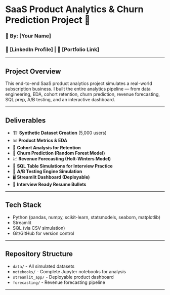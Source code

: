 # SaaS Product Analytics & Churn Prediction Project 🚀

### 💼 By: [Your Name]  
### 🔗 [LinkedIn Profile] | 🔗 [Portfolio Link]

---

## Project Overview

This end-to-end SaaS product analytics project simulates a real-world subscription business. I built the entire analytics pipeline — from data engineering, EDA, cohort retention, churn prediction, revenue forecasting, SQL prep, A/B testing, and an interactive dashboard.

---

## Deliverables

- 🏗 **Synthetic Dataset Creation** (5,000 users)
- 📊 **Product Metrics & EDA**
- 🔄 **Cohort Analysis for Retention**
- 🎯 **Churn Prediction (Random Forest Model)**
- 📈 **Revenue Forecasting (Holt-Winters Model)**
- 🧮 **SQL Table Simulations for Interview Practice**
- 🧪 **A/B Testing Engine Simulation**
- 🖥 **Streamlit Dashboard (Deployable)**
- 📄 **Interview Ready Resume Bullets**

---

## Tech Stack

- Python (pandas, numpy, scikit-learn, statsmodels, seaborn, matplotlib)
- Streamlit
- SQL (via CSV simulation)
- Git/GitHub for version control

---

## Repository Structure

- `data/` - All simulated datasets
- `notebooks/` - Complete Jupyter notebooks for analysis
- `streamlit_app/` - Deployable product dashboard
- `forecasting/` - Revenue forecasting pipeline


---

